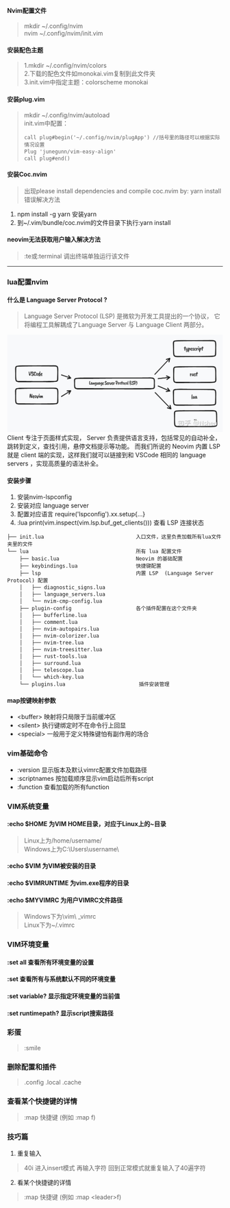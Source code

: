 #### Nvim配置文件

> mkdir ~/.config/nvim <br>
  nvim  ~/.config/nvim/init.vim

#### 安装配色主题

> 1.mkdir ~/.config/nvim/colors <br>
 2.下载的配色文件如monokai.vim复制到此文件夹<br>
 3.init.vim中指定主题：colorscheme monokai

#### 安装plug.vim

> mkdir ~/.config/nvim/autoload <br>
 init.vim中配置：
> ```
> call plug#begin('~/.config/nvim/plugApp') //括号里的路径可以根据实际情况设置
> Plug 'junegunn/vim-easy-align'
> call plug#end()
> ```

#### 安装Coc.nvim

> 出现please install dependencies and compile coc.nvim by: yarn install错误解决方法 <br>
 1. npm install -g yarn     安装yarn <br>
 2. 到~/.vim/bundle/coc.nvim的文件目录下执行:yarn install

#### neovim无法获取用户输入解决方法
> ​:te或:terminal 调出终端单独运行该文件
---
### lua配置nvim
#### 什么是 Language Server Protocol ?
> Language Server Protocol (LSP) 是微软为开发工具提出的一个协议， 它将编程工具解耦成了Language Server 与 Language Client 两部分。

![输入图片说明](image/lsp图解.jpg)
Client 专注于页面样式实现， Server 负责提供语言支持，包括常见的自动补全，跳转到定义，查找引用，悬停文档提示等功能。
而我们所说的 Neovim 内置 LSP 就是 client 端的实现，这样我们就可以链接到和 VSCode 相同的 language servers ，实现高质量的语法补全。

#### 安装步骤
1. 安装nvim-lspconfig
2. 安装对应 language server
3. 配置对应语言 require('lspconfig').xx.setup{…}
4. :lua print(vim.inspect(vim.lsp.buf_get_clients())) 查看 LSP 连接状态
```
├── init.lua                              入口文件，这里负责加载所有lua文件夹里的文件
└── lua                                   所有 lua 配置文件
    ├── basic.lua                         Neovim 的基础配置
    ├── keybindings.lua                   快捷键配置
    ├── lsp                               内置 LSP  (Language Server Protocol) 配置
    │   ├── diagnostic_signs.lua
    │   ├── language_servers.lua
    │   └── nvim-cmp-config.lua
    ├── plugin-config                     各个插件配置在这个文件夹
    │   ├── bufferline.lua
    │   ├── comment.lua
    │   ├── nvim-autopairs.lua
    │   ├── nvim-colorizer.lua
    │   ├── nvim-tree.lua
    │   ├── nvim-treesitter.lua
    │   ├── rust-tools.lua
    │   ├── surround.lua
    │   ├── telescope.lua
    │   └── which-key.lua
    └── plugins.lua                        插件安装管理
```

#### map按键映射参数
* \<buffer\> 映射将只局限于当前缓冲区
* \<silent\> 执行键绑定时不在命令行上回显
* \<special\> 一般用于定义特殊键怕有副作用的场合

### vim基础命令
- :version      显示版本及默认vimrc配置文件加载路径
- :scriptnames  按加载顺序显示vim启动后所有script
- :function     查看加载的所有function

### VIM系统变量
#### :echo $HOME       为VIM HOME目录，对应于Linux上的~目录 
> Linux上为/home/username/  <br>
  Windows上为C:\Users\username\   
#### :echo $VIM        为VIM被安装的目录
#### :echo $VIMRUNTIME 为vim.exe程序的目录
#### :echo $MYVIMRC 为用户VIMRC文件路径
> Windows下为\vim\ _vimrc  <br>
  Linux下为~/.vimrc

### VIM环境变量
#### :set all           查看所有环境变量的设置
#### :set               查看所有与系统默认不同的环境变量
#### :set variable?     显示指定环境变量的当前值
#### :set runtimepath?  显示script搜索路径

### 彩蛋
> :smile

### 删除配置和插件
> .config .local .cache

### 查看某个快捷键的详情
> :map 快捷键 (例如 :map <leader>f)

### 技巧篇
1. 重复输入
> 40i 进入insert模式 再输入字符 回到正常模式就重复输入了40遍字符
2. 看某个快捷键的详情
> :map 快捷键 (例如 :map \<leader\>f)
